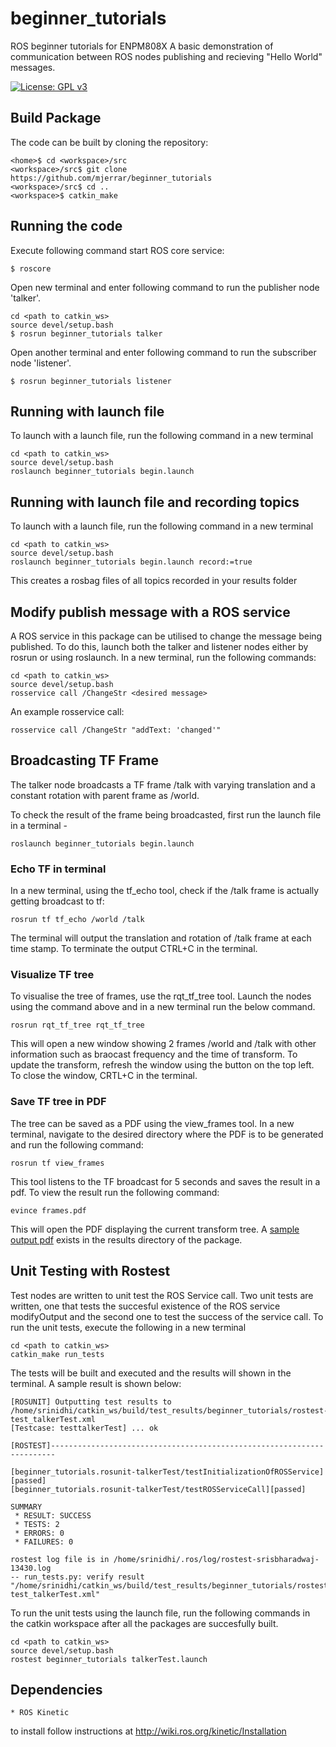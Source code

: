 # beginner_tutorials
ROS beginner tutorials for ENPM808X
A basic demonstration of communication between ROS nodes publishing and recieving "Hello World" messages.

[![License: GPL v3](https://img.shields.io/badge/License-GPL%20v3-blue.svg)](https://www.gnu.org/licenses/gpl-3.0)

## Build Package

The code can be built by cloning the repository:
```
<home>$ cd <workspace>/src
<workspace>/src$ git clone https://github.com/mjerrar/beginner_tutorials
<workspace>/src$ cd ..
<workspace>$ catkin_make 
```
## Running the code

Execute following command start ROS core service:
```
$ roscore
```
Open new terminal and enter following command to run the publisher node 'talker'.
```
cd <path to catkin_ws>
source devel/setup.bash
$ rosrun beginner_tutorials talker
```
Open another terminal and enter following command to run the subscriber node 'listener'.
```
$ rosrun beginner_tutorials listener
```


## Running with launch file
To launch with a launch file, run the following command in a new terminal
```
cd <path to catkin_ws>
source devel/setup.bash
roslaunch beginner_tutorials begin.launch
```

## Running with launch file and recording topics
To launch with a launch file, run the following command in a new terminal
```
cd <path to catkin_ws>
source devel/setup.bash
roslaunch beginner_tutorials begin.launch record:=true
```
This creates a rosbag files of all topics recorded in your results folder

## Modify publish message with a ROS service
A ROS service in this package can be utilised to change the message being published. To do this, launch both the talker and listener nodes either by rosrun or using roslaunch. In a new terminal, run the following commands:
```
cd <path to catkin_ws>
source devel/setup.bash
rosservice call /ChangeStr <desired message>
```

An example rosservice call:
```
rosservice call /ChangeStr "addText: 'changed'"
```
## Broadcasting TF Frame
The talker node broadcasts a TF frame /talk with varying translation and a constant rotation with parent frame as /world.

To check the result of the frame being broadcasted, first run the launch file in a terminal -
```
roslaunch beginner_tutorials begin.launch
```
### Echo TF in terminal
In a new terminal, using the tf_echo tool, check if the /talk frame is actually getting broadcast to tf:
```
rosrun tf tf_echo /world /talk
```
The terminal will output the translation and rotation of /talk frame at each time stamp. To terminate the output CTRL+C in the terminal.

### Visualize TF tree 
To visualise the tree of frames, use the rqt_tf_tree tool. Launch the nodes using the command above and in a new terminal run the below command.
```
rosrun rqt_tf_tree rqt_tf_tree
```
This will open a new window showing 2 frames /world and /talk with other information such as braocast frequency and the time of transform. To update the transform, refresh the window using the button on the top left. To close the window, CRTL+C in the terminal.

### Save TF tree in PDF
The tree can be saved as a PDF using the view_frames tool. In a new terminal, navigate to the desired directory where the PDF is to be generated and run the following command:
```
rosrun tf view_frames
```
This tool listens to the TF broadcast for 5 seconds and saves the result in a pdf. To view the result run the following command:
```
evince frames.pdf
```
This will open the PDF displaying the current transform tree. A [sample output pdf](https://github.com/SrinidhiSreenath/beginner_tutorials/blob/Week11_HW/results/tfframesbroadcastoutput.pdf) exists in the results directory of the package.

## Unit Testing with Rostest
Test nodes are written to unit test the ROS Service call. Two unit tests are written, one that tests the succesful existence of the ROS service modifyOutput and the second one to test the success of the service call.
To run the unit tests, execute the following in a new terminal
```
cd <path to catkin_ws>
catkin_make run_tests
```
The tests will be built and executed and the results will shown in the terminal. A sample result is shown below:
```
[ROSUNIT] Outputting test results to /home/srinidhi/catkin_ws/build/test_results/beginner_tutorials/rostest-test_talkerTest.xml
[Testcase: testtalkerTest] ... ok

[ROSTEST]-----------------------------------------------------------------------

[beginner_tutorials.rosunit-talkerTest/testInitializationOfROSService][passed]
[beginner_tutorials.rosunit-talkerTest/testROSServiceCall][passed]

SUMMARY
 * RESULT: SUCCESS
 * TESTS: 2
 * ERRORS: 0
 * FAILURES: 0

rostest log file is in /home/srinidhi/.ros/log/rostest-srisbharadwaj-13430.log
-- run_tests.py: verify result "/home/srinidhi/catkin_ws/build/test_results/beginner_tutorials/rostest-test_talkerTest.xml"
```

To run the unit tests using the launch file, run the following commands in the catkin workspace after all the packages are succesfully built.
```
cd <path to catkin_ws>
source devel/setup.bash
rostest beginner_tutorials talkerTest.launch 
```

## Dependencies 

```
* ROS Kinetic
```
to install follow instructions at 
http://wiki.ros.org/kinetic/Installation
